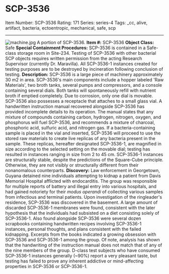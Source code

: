 # SCP-3536
Item Number: SCP-3536
Rating: 171
Series: series-4
Tags: _cc, alive, artifact, bacteria, ectoentropic, mechanical, safe, scp

---

![machine.jpg](https://scp-wiki.wdfiles.com/local--files/scp-3536/machine.jpg)
A portion of SCP-3536.
**Item #:** SCP-3536
**Object Class:** Safe
**Special Containment Procedures:** SCP-3536 is contained in a Safe-class storage room in Site-234. Testing of SCP-3536 with other bacterial SCP objects requires written permission from the acting Research Supervisor (currently Dr. Maravilla). All SCP-3536-1 instances created for testing purposes are to be destroyed by incineration following conclusion of testing.
**Description:** SCP-3536 is a large piece of machinery approximately 30 m2 in area. SCP-3536's main components include a hopper labeled 'Raw Materials', two broth tanks, several pumps and compressors, and a console containing several dials. Both tanks will spontaneously refill with nutrient broth if emptied completely. Due to corrosion, only one dial is movable. SCP-3536 also possesses a receptacle that attaches to a small glass vial.
A handwritten instruction manual recovered alongside SCP-3536 has provided incomplete details to its operation. The manual states that any mixture of compounds containing carbon, hydrogen, nitrogen, oxygen, and phosphorus will fuel SCP-3536, and recommends a mixture of charcoal, phosphoric acid, sulfuric acid, and nitrogen gas.
If a bacteria-containing sample is placed in the vial and inserted, SCP-3536 will proceed to use the stored raw materials to create live replicas of any bacteria present in the sample. These replicas, hereafter designated SCP-3536-1, are magnified in size according to the selected setting on the movable dial; testing has resulted in instances ranging in size from 2 to 45 cm.
SCP-3536-1 instances are structurally stable, despite the predictions of the Square-Cube principle. Otherwise, they are not visibly or structurally different from their nonanomalous counterparts.
**Discovery:** Law enforcement in Georgetown, Guyana detained nine individuals attempting to kidnap a patient from Davis Memorial Hospital afflicted with endocarditis. The group was responsible for multiple reports of battery and illegal entry into various hospitals, and had gained notoriety for their _modus operandi_ of collecting various samples from infectious and terminal patients. Upon investigation of the ringleader's residence, SCP-3536 was discovered in the basement. A large amount of discarded SCP-3536-1 membranes were found, consistent with the later hypothesis that the individuals had subsisted on a diet consisting solely of SCP-3536-1.
Also found alongside SCP-3536 were several dozen scrapbooks containing handwritten recipes involving SCP-3536-1 instances, personal thoughts, and plans consistent with the failed kidnapping. Excerpts from the books indicated a growing obsession with SCP-3536 and SCP-3536-1 among the group. Of note, analysis has shown that the handwriting of the instruction manual does not match that of any of the nine members of the group.
D-class test subjects who have consumed SCP-3536-1 instances generally (~90%) report a very pleasant taste, but testing has failed to prove any inherent addictive or mind-affecting properties in SCP-3536 or SCP-3536-1.